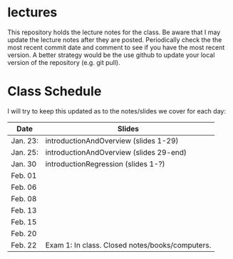 # lectures
This repository holds the lecture notes for the class.  Be aware that I may 
update the lecture notes after they are posted.  Periodically check the the
most recent commit date and comment to see if you have the most recent version. A better strategy would be the use github to update your local version of the
repository (e.g. git pull).

# Class Schedule
I will try to keep this updated as to the notes/slides we cover
for each day:

Date     | Slides
---------|--------
Jan. 23: | introductionAndOverview (slides 1-29)
Jan. 25: | introductionAndOverview (slides 29-end)
Jan. 30  | introductionRegression (slides 1-?)
Feb. 01  |
Feb. 06  |
Feb. 08  |
Feb. 13  |
Feb. 15  |
Feb. 20  |
Feb. 22  | Exam 1: In class.  Closed notes/books/computers.